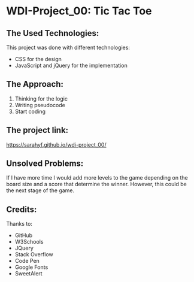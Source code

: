 # WDI-Project_00: Tic Tac Toe

## The Used Technologies:
This project was done with different technologies:
* CSS for the design
* JavaScript and jQuery for the implementation

## The Approach:
1. Thinking for the logic
2. Writing pseudocode
3. Start coding

## The project link:
https://sarahyf.github.io/wdi-project_00/

## Unsolved Problems:
If I have more time I would add more levels to the game depending on the board size and a score that determine the winner. However, this could be the next stage of the game.

## Credits:
Thanks to:
* GitHub
* W3Schools
* JQuery
* Stack Overflow
* Code Pen
* Google Fonts
* SweetAlert